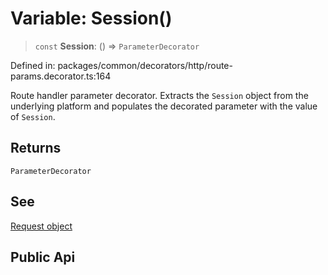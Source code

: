 # Variable: Session()

> `const` **Session**: () => `ParameterDecorator`

Defined in: packages/common/decorators/http/route-params.decorator.ts:164

Route handler parameter decorator. Extracts the `Session` object
from the underlying platform and populates the decorated
parameter with the value of `Session`.

## Returns

`ParameterDecorator`

## See

[Request object](https://docs.nestjs.com/controllers#request-object)

## Public Api
